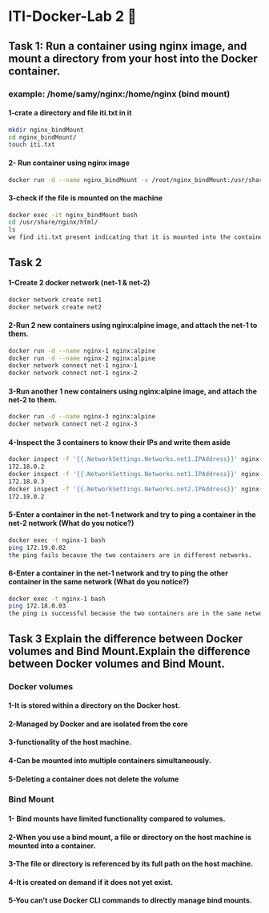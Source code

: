 # ITI-Docker-Lab 2 🐋

## Task 1: Run a container using nginx image, and mount a directory from your host into the Docker container. 
### example: /home/samy/nginx:/home/nginx (bind mount)

#### 1-crate a directory and file iti.txt in it 
```bash
mkdir nginx_bindMount
cd nginx_bindMount/
touch iti.txt
```
#### 2- Run container using nginx image
```bash
docker run -d --name nginx_bindMount -v /root/nginx_bindMount:/usr/share/nginx/html nginx-talaat
```

#### 3-check if the file is mounted on the machine
```bash
docker exec -it nginx_bindMount bash
cd /usr/share/nginx/html/
ls
we find iti.txt present indicating that it is mounted into the container
```


## Task 2
#### 1-Create 2 docker network (net-1 & net-2)
```bash
docker network create net1
docker network create net2
```
#### 2-Run 2 new containers using nginx:alpine image, and attach the net-1 to them.
```bash
docker run -d --name nginx-1 nginx:alpine
docker run -d --name nginx-2 nginx:alpine
docker network connect net-1 nginx-1
docker network connect net-1 nginx-2
```

#### 3-Run another 1 new containers using nginx:alpine image, and attach the net-2 to them.
```bash
docker run -d --name nginx-3 nginx:alpine
docker network connect net-2 nginx-3
```

#### 4-Inspect the 3 containers to know their IPs and write them aside
```bash
docker inspect -f '{{.NetworkSettings.Networks.net1.IPAddress}}' nginx-1
172.18.0.2
docker inspect -f '{{.NetworkSettings.Networks.net1.IPAddress}}' nginx-2
172.18.0.3
docker inspect -f '{{.NetworkSettings.Networks.net2.IPAddress}}' nginx-3
172.19.0.2
```

#### 5-Enter a container in the net-1 network and try to ping a container in the net-2 network (What do you notice?)
```bash
docker exec -t nginx-1 bash
ping 172.19.0.02
the ping fails because the two containers are in different networks.
```

#### 6-Enter a container in the net-1 network and try to ping the other container in the same network (What do you notice?)
```bash
docker exec -t nginx-1 bash
ping 172.18.0.03
the ping is successful because the two containers are in the same networks.
```



## Task 3 Explain the difference between Docker volumes and Bind Mount.Explain the difference between Docker volumes and Bind Mount.


### Docker volumes
#### 1-It is stored within a directory on the Docker host.
#### 2-Managed by Docker and are isolated from the core
#### 3-functionality of the host machine.
#### 4-Can be mounted into multiple containers simultaneously.
#### 5-Deleting a container does not delete the volume



### Bind Mount
#### 1- Bind mounts have limited functionality compared to volumes.
#### 2-When you use a bind mount, a file or directory on the host machine is mounted into a container.
#### 3-The file or directory is referenced by its full path on the host machine.
#### 4-It is created on demand if it does not yet exist.
#### 5-You can’t use Docker CLI commands to directly manage bind mounts.


